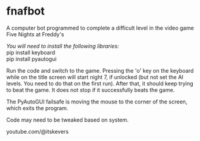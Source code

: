 # fnafbot
A computer bot programmed to complete a difficult level in the video game Five Nights at Freddy's

*You will need to install the following libraries:*  
pip install keyboard  
pip install pyautogui  

Run the code and switch to the game. Pressing the 'o' key on the keyboard while on the title screen will start night 7, if unlocked (but not set the AI levels. You need to do that on the first run). After that, it should keep trying to beat the game. It does not stop if it successfully beats the game.

The PyAutoGUI failsafe is moving the mouse to the corner of the screen, which exits the program.

Code may need to be tweaked based on system.

youtube.com/@itskevers
